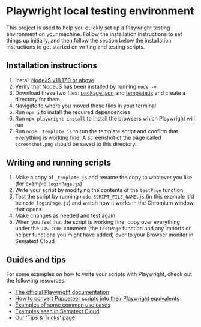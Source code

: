 # Playwright local testing environment

This project is used to help you quickly set up a Playwright testing environment on your machine. Follow the installation instructions to set things up initially, and then follow the section below the installation instructions to get started on writing and testing scripts.


## Installation instructions

1. Install [NodeJS v18.17.0 or above](https://nodejs.org/en/download/package-manager)
2. Verify that NodeJS has been installed by running `node -v`
3. Download these two files: [package.json](https://github.com/sematext/docs/blob/master/docs/synthetics/playwright-template/package.json) and [template.js](https://github.com/sematext/docs/blob/master/docs/synthetics/playwright-template/template.js) and create a directory for them
4. Navigate to where you moved these files in your terminal
5. Run `npm i` to install the required dependencies
6. Run `npx playwright install` to install the browsers which Playwright will run
7. Run `node _template.js` to run the template script and confirm that everything is working fine. A screenshot of the page called `screenshot.png` should be saved to this directory.



## Writing and running scripts

1. Make a copy of `_template.js` and rename the copy to whatever you like (for example `loginPage.js`)
2. Write your script by modifying the contents of the `testPage` function
3. Test the script by running `node SCRIPT_FILE_NAME.js` (in this example it'd be `node loginPage.js`) and watch how it works in the Chromium window that opens
4. Make changes as needed and test again
5. When you feel that the script is working fine, copy over everything under the `UJS CODE` comment (the `testPage` function and any imports or helper functions you might have added) over to your Browser monitor in Sematext Cloud



## Guides and tips

For some examples on how to write your scripts with Playwright, check out the following resources:
- [The official Playwright documentation](https://playwright.dev/docs/intro)
- [How to convert Puppeteer scripts into their Playwright equivalents](https://playwright.dev/docs/puppeteer)
- [Examples of some common use cases](https://github.com/mxschmitt/awesome-playwright?tab=readme-ov-file#showcases)
- [Examples seen in Sematext Cloud](https://sematext.com/docs/synthetics/user-journey-scripts/examples/)
- [Our 'Tips & Tricks' page](https://github.com/sematext/docs/blob/master/docs/synthetics/playwright-template/README.md)
